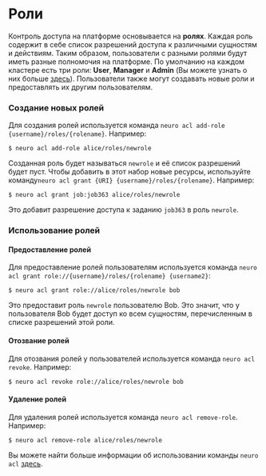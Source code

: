 # Роли

Контроль доступа на платформе основывается на **ролях**. Каждая роль содержит в себе список разрешений доступа к различными сущностям и действиям. Таким образом, пользователи с разными ролями будут иметь разные полномочия на платформе. По умолчанию на каждом кластере есть три роли: **User**, **Manager** и **Admin** (Вы можете узнать о них больше [здесь](../../administration/cluster-management/managing-users-and-quotas.md#kakie-roli-polzovatelei-sushestvuyut)). Пользователи также могут создавать новые роли и предоставлять их другим пользователям.

### Создание новых ролей

Для создания ролей используется команда `neuro acl add-role {username}/roles/{rolename}`. Например:

```
$ neuro acl add-role alice/roles/newrole
```

Созданная роль будет называться `newrole` и её список разрешений будет пуст. Чтобы добавить в этот набор новые ресурсы, используйте команду`neuro acl grant {URI} {username}/roles/{rolename}`. Например:

```
$ neuro acl grant job:job363 alice/roles/newrole
```

Это добавит разрешение доступа к заданию `job363` в роль `newrole`.&#x20;

### Использование ролей

#### Предоставление ролей

Для предоставление ролей пользователям используется команда `neuro acl grant role://{username}/roles/{rolename} {username2}`:

```
$ neuro acl grant role://alice/roles/newrole bob
```

Это предоставит роль `newrole` пользователю Bob. Это значит, что у пользователя Bob будет доступ ко всем сущностям, перечисленным в списке разрешений этой роли.

#### Отозвание ролей

Для отозвания ролей у пользователей используется команда `neuro acl revoke`. Например:

```
$ neuro acl revoke role://alice/roles/newrole bob
```

#### Удаление ролей

Для удаления ролей используется команда `neuro acl remove-role`. Например:

```
$ neuro acl remove-role alice/roles/newrole
```

Вы можете найти больше информации об использовании команды `neuro acl` [здесь](https://neu-ro.gitbook.io/neu-ro-cli-reference/commands/acl).
